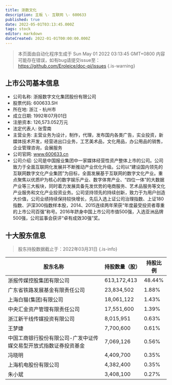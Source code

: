 ```yaml
---
title: 浙数文化
description: 主板 \- 互联网 \- 600633
published: true
date: 2022-05-01T03:13:45.000Z
tags: stock
editor: markdown
dateCreated: 2022-01-01T00:00:00.000Z
---
```


> 本页面由自动化程序生成于 Sun May 01 2022 03:13:45 GMT+0800
> 内容可能存在错误，如有bug请提交issue至：https://github.com/Eroleice/doc-pi/issues
{.is-warning}

## 上市公司基本信息
- 公司名称: 浙报数字文化集团股份有限公司
- 股票代码: 600633.SH
- 所在地: 浙江 - 杭州市
- 成立日期: 1992年07月01日
- 注册资本: 126,573.052万元
- 法定代表人: 张雪南
- 主营业务: 主营业务为设计，制作，代理，发布国内各类广告，实业投资，新媒体技术开发，经营进出口业务，工艺美术品，文化用品，办公用品的销售，企业管理咨询，会展服务
- 公司官网: www.600633.cn
- 公司介绍: 公司是中国报业集团中一家媒体经营性资产整体上市的公司。公司致力于全面互联网化发展并不断推动产业优化升级。公司以“建设国内领先的互联网数字文化产业集团”为目标，全面发展基于互联网的数字文化产业。重点聚焦以优质IP为核心的数字娱乐产业、数字体育产业、“四位一体”的大数据产业等三大板块，同时着力发展具备先发优势的电商服务、艺术品服务等文化产业服务和文化产业投资业务。公司坚持领先的持续创新，致力于为用户创造大价值，公司业绩持续保持较快增长，先后入选上证公司治理指数、上证180指数、沪深300指数样本股，2014、2015连续两年荣获“年度最受投资者尊重的上市公司百强”称号。2016年跻身中国上市公司市值500强，入选亚洲品牌500强，公司监事会获评“卓有成效30强”奖。


## 十大股东信息
> 股东持股数据截止于：2022年03月31日
{.is-info}

| 股东名称 | 持股数量（股） | 持股比例 |
| --- | --- | --- |
| 浙报传媒控股集团有限公司 | 613,172,413 | 48.44% |
| 广东省铁路发展基金有限责任公司 | 23,834,502 | 1.88% |
| 上海白猫(集团)有限公司 | 18,061,122 | 1.43% |
| 中央汇金资产管理有限责任公司 | 17,551,600 | 1.39% |
| 浙江新干线传媒投资有限公司 | 8,015,951 | 0.63% |
| 王梦婕 | 7,700,600 | 0.61% |
| 中国工商银行股份有限公司-广发中证传媒交易型开放式指数证券投资基金 | 7,069,126 | 0.56% |
| 冯晓明 | 4,409,700 | 0.35% |
| 上海机电股份有限公司 | 4,382,400 | 0.35% |
| 朱小斌 | 3,408,100 | 0.27% |





